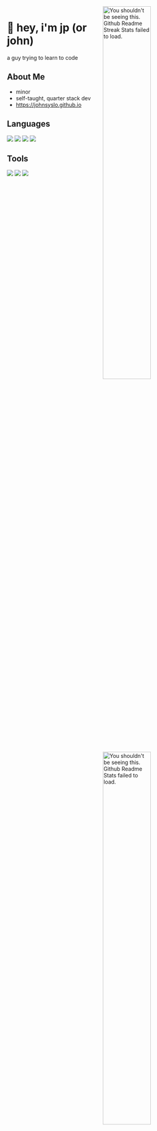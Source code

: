 <img width="50%" align="right" src="https://github-readme-streak-stats.herokuapp.com/?user=johnsyslo&theme=midnight-purple&hide_border=true" alt="You shouldn't be seeing this. Github Readme Streak Stats failed to load.">
<img width="50%" align="right" src="https://github-readme-stats.vercel.app/api/top-langs?username=johnsyslo&theme=midnight-purple&layout=compact&hide_border=true&langs_count=10&exclude_repo=mcp1.8.9op" alt="You shouldn't be seeing this. Github Readme Stats failed to load.">

# 👋 hey, i'm jp (or john)
a guy trying to learn to code
## About Me
- minor
- self-taught, quarter stack dev
- https://johnsyslo.github.io

## Languages
![](https://img.shields.io/badge/JavaScript-323330?style=for-the-badge&logo=javascript&logoColor=F7DF1E)
![](https://img.shields.io/badge/HTML-E34F26?style=for-the-badge&logo=html5&logoColor=white)
![](https://img.shields.io/badge/CSS-1572B6?style=for-the-badge&logo=css3&logoColor=white)
![](https://img.shields.io/badge/Node.js-43853D?style=for-the-badge&logo=node.js&logoColor=white)

## Tools
![](https://img.shields.io/badge/VS_Code-0078D4?style=for-the-badge&logo=visual%20studio%20code&logoColor=white)
![](https://img.shields.io/badge/npm-CB3837?style=for-the-badge&logo=npm&logoColor=white)
![](https://img.shields.io/badge/MongoDB-4EA94B?style=for-the-badge&logo=mongodb&logoColor=white)
